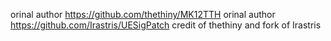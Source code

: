 orinal author https://github.com/thethiny/MK12TTH
orinal author https://github.com/Irastris/UESigPatch
credit of thethiny and fork of Irastris

